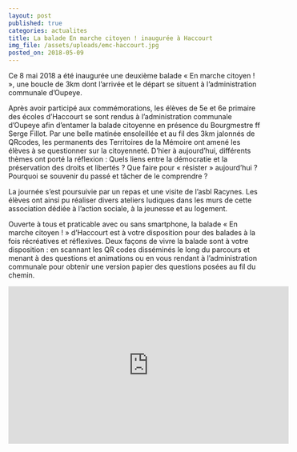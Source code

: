 ```yaml
---
layout: post
published: true
categories: actualites
title: La balade En marche citoyen ! inaugurée à Haccourt
img_file: /assets/uploads/emc-haccourt.jpg
posted_on: 2018-05-09
---
```

Ce 8 mai 2018 a été inaugurée une deuxième balade « En marche citoyen&nbsp;! », une boucle de 3km dont l’arrivée et le départ se situent à l’administration communale d’Oupeye.

Après avoir participé aux commémorations, les élèves de 5e et 6e primaire des écoles d’Haccourt se sont rendus à l’administration communale d’Oupeye afin d’entamer la balade citoyenne en présence du Bourgmestre ff Serge Fillot. Par une belle matinée ensoleillée et au fil des 3km jalonnés de QRcodes, les permanents des Territoires de la Mémoire ont amené les élèves à se questionner sur la citoyenneté. D’hier à aujourd’hui, différents thèmes ont porté la réflexion&nbsp;: Quels liens entre la démocratie et la préservation des droits et libertés&nbsp;? Que faire pour « résister » aujourd’hui&nbsp;? Pourquoi se souvenir du passé et tâcher de le comprendre&nbsp;?

La journée s’est poursuivie par un repas et une visite de l’asbl Racynes. Les élèves ont ainsi pu réaliser divers ateliers ludiques dans les murs de cette association dédiée à l’action sociale, à la jeunesse et au logement.

Ouverte à tous et praticable avec ou sans smartphone, la balade « En marche citoyen&nbsp;! » d’Haccourt est à votre disposition pour des balades à la fois récréatives et réflexives. Deux façons de vivre la balade sont à votre disposition&nbsp;: en scannant les QR codes disséminés le long du parcours et menant à des questions et animations ou en vous rendant à l’administration communale pour obtenir une version papier des questions posées au fil du chemin.

<iframe width="560" height="315" src="https://www.youtube.com/embed/TglqtcvMcx8?rel=0" frameborder="0" allow="autoplay; encrypted-media" allowfullscreen></iframe>
